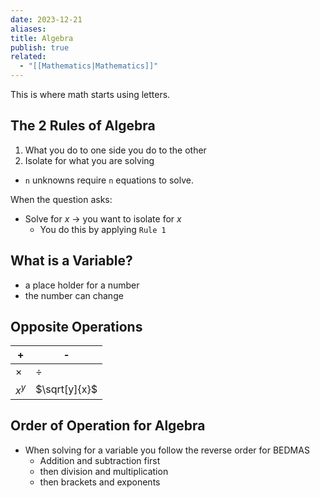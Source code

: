 ```yaml
---
date: 2023-12-21
aliases: 
title: Algebra
publish: true
related:
  - "[[Mathematics|Mathematics]]"
---
```


This is where math starts using letters.

## The 2 Rules of Algebra
1. What you do to one side you do to the other
2. Isolate for what you are solving

- `n` unknowns require `n` equations to solve.

When the question asks:
- Solve for $x$ -> you want to isolate for $x$
	- You do this by applying `Rule 1`

## What is a Variable?
- a place holder for a number
- the number can change

## Opposite Operations
| + | - |
| ---- | ---- |
| $\times$ | $\div$ |
| $x^y$ | $\sqrt[y]{x}$ |

## Order of Operation for Algebra
- When solving for a variable you follow the reverse order for BEDMAS
	- Addition and subtraction first
	- then division and multiplication
	- then brackets and exponents

